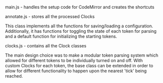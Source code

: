 main.js - handles the setup code for CodeMirror and creates the shortcuts

annotate.js - stores all the processed Clocks

This class implements all the functions for saving/loading a
configuration. Additionally, it has functions for toggling the
state of each token for parsing and a default function for
initializing the starting tokens.

clocks.js - contains all the Clock classes

The main design choice was to make a modular token parsing system which
allowed for different tokens to be individually turned on and off. With
custom Clocks for each token, the base class can be extended in order
to allow for different functionality to happen upon the nearest 'tick'
being reached.